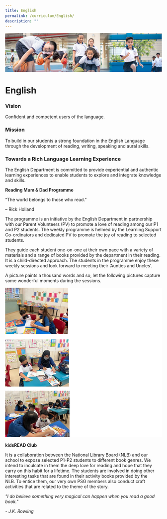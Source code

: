 ```yaml
---
title: English
permalink: /curriculum/English/
description: ""
---
```

![](/images/Our%20Learning%20Experiences.jpg)


English
=======

### **Vision**

Confident and competent users of the language.  
  

### **Mission**

To build in our students a strong foundation in the English Language through the development of reading, writing, speaking and aural skills.

  

### **Towards a Rich Language Learning Experience**

The English Department is committed to provide experiential and authentic learning experiences to enable students to explore and integrate knowledge and skills. 

  

<b>Reading Mum & Dad Programme</b>

“The world belongs to those who read.”

– Rick Holland

The programme is an initiative by the English Department in partnership with our Parent Volunteers (PV) to promote a love of reading among our P1 and P2 students. The weekly programme is helmed by the Learning Support Co-ordinators and dedicated PV to promote the joy of reading to selected students. 

They guide each student one-on-one at their own pace with a variety of materials and a range of books provided by the department in their reading. It is a child-directed approach. The students in the programme enjoy these weekly sessions and look forward to meeting their ‘Aunties and Uncles’. 

A picture paints a thousand words and so, let the following pictures capture some wonderful moments during the sessions.

![](/images/English.png)

<b>kidsREAD Club</b>

It is a collaboration between the National Library Board (NLB) and our school to expose selected P1-P2 students to different book genres. We intend to inculcate in them the deep love for reading and hope that they carry on this habit for a lifetime. The students are involved in doing other interesting tasks that are found in their activity books provided by the NLB. To entice them, our very own PSG members also conduct craft activities that are related to the theme of the story.  

<i>"I do believe something very magical can happen when you read a good book."</i>

<i>\- J.K. Rowling</i>